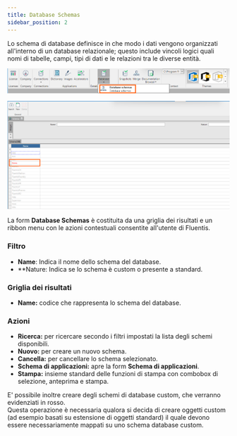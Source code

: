 ```yaml
---
title: Database Schemas
sidebar_position: 2
---
```


Lo schema di database definisce in che modo i dati vengono organizzati all'interno di un database relazionale; questo include vincoli logici quali nomi di tabelle, campi, tipi di dati e le relazioni tra le diverse entità.

![](../../../../static/images/20241204112202.png)


![](../../../../static/images/20241202105114.png)

La form **Database Schemas** è costituita da una griglia dei risultati e un ribbon menu con le azioni contestuali consentite all'utente di Fluentis.

### Filtro
* **Name**: Indica il nome dello schema del database.
* **Nature: Indica se lo schema è custom o presente a standard.

### Griglia dei risultati
* **Name:** codice che rappresenta lo schema del database.  

### Azioni
* **Ricerca:** per ricercare secondo i filtri impostati la lista degli schemi disponibili.
* **Nuovo:** per creare un nuovo schema.
* **Cancella:** per cancellare lo schema selezionato.
* **Schema di applicazioni:** apre la form **Schema di applicazioni**.
* **Stampa:** insieme standard delle funzioni di stampa con combobox di selezione, anteprima e stampa.

E' possibile inoltre creare degli schemi di database custom, che verranno evidenziati in rosso.  
Questa operazione è necessaria qualora si decida di creare oggetti custom (ad esempio basati su estensione di oggetti standard) il quale devono essere necessariamente mappati su uno schema database custom.


